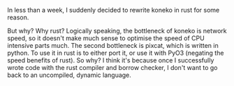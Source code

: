 In less than a week, I suddenly decided to rewrite koneko in rust for some reason.

But why? Why rust? Logically speaking, the bottleneck of koneko is network speed, so it doesn't make much sense to optimise the speed of CPU intensive parts much. The second bottleneck is pixcat, which is written in python. To use it in rust is to either port it, or use it with PyO3 (negating the speed benefits of rust). So why? I think it's because once I successfully wrote code with the rust compiler and borrow checker, I don't want to go back to an uncompiled, dynamic language.
